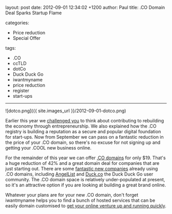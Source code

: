 layout: post
date: 2012-09-01 12:34:02 +1200
author: Paul
title: .CO Domain Deal Sparks Startup Flame

categories:
  - Price reduction
  - Special Offer

tags:
  - .CO
  - ccTLD
  - dotCo
  - Duck Duck Go
  - iwantmyname
  - price reduction
  - register
  - start-ups

---

![dotco.png]({{ site.images_url }}/2012-09-01-dotco.png)

Earlier this year we [challenged you](https://iwantmyname.com/blog/2012/02/co-domain----what-will-you-build.html) to think about contributing to rebuilding the economy through entrepreneurship. We also explained how the .CO registry is building a reputation as a secure and popular digital foundation for start-ups. Now from September we can pass on a fantastic reduction in the price of your .CO domain, so there's no excuse for not signing up and getting your .COOL new business online.

For the remainder of this year we can offer [.CO domains](https://iwantmyname.com/domains/co-colombian-domain-name-registration-for-colombia) for only $19. That's a huge reduction of 42% and a great domain deal for companies that are just starting out. There are some [fantastic new companies](http://www.go.co/case-studies/) already using .CO domains, including [AngelList](https://angel.co/) and [Duck.co](http://duck.co/) the Duck Duck Go user community. The .CO domain space is relatively under-populated at present, so it's an attractive option if you are looking at building a great brand online.

Whatever your plans are for your new .CO domain, don't forget iwantmyname helps you to find a bunch of hosted services that can be easily domain customised to [get your online venture up and running quickly](https://iwantmyname.com/services).
